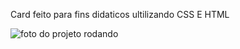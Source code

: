 Card feito para fins didaticos ultilizando CSS E HTML

![foto do projeto rodando](imgur.com/a/WhHaHKT.png)



